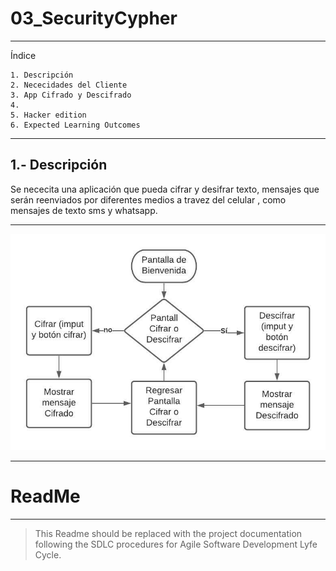 # 03_SecurityCypher

---
Índice

    1. Descripción 
    2. Nececidades del Cliente
    3. App Cifrado y Descifrado
    4. 
    5. Hacker edition
    6. Expected Learning Outcomes
---
## 1.- Descripción 

Se nececita una aplicación que pueda cifrar y desifrar texto, mensajes que serán reenviados por diferentes medios a travez del celular , como mensajes de texto sms y whatsapp.


---

![Diagrama](./assets/Diagrama.jpeg)

---
# ReadMe

---

> This Readme should be replaced with the project documentation following the SDLC procedures for Agile Software Development Lyfe Cycle.

